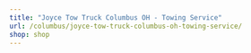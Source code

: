 ```yaml
---
title: "Joyce Tow Truck Columbus OH - Towing Service"
url: /columbus/joyce-tow-truck-columbus-oh-towing-service/
shop: shop
---
```

